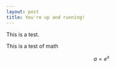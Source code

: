 ```yaml
---
layout: post
title: You're up and running!
---
```


This is a test.

This is a test of math

$$ a = e^x $$